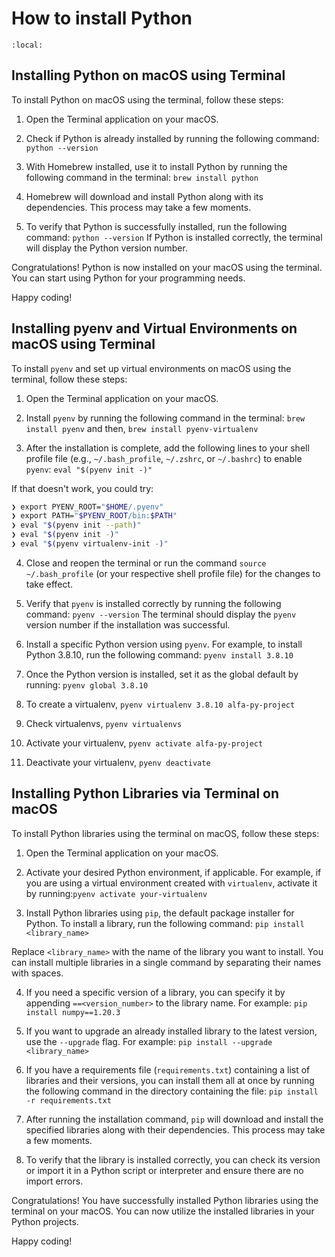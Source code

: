 # How to install Python
```{contents}
:local:
```
## Installing Python on macOS using Terminal

To install Python on macOS using the terminal, follow these steps:

1. Open the Terminal application on your macOS.

2. Check if Python is already installed by running the following command: `python --version`

3. With Homebrew installed, use it to install Python by running the following command in the terminal: `brew install python` 

4. Homebrew will download and install Python along with its dependencies. This process may take a few moments.

5. To verify that Python is successfully installed, run the following command: `python --version`
If Python is installed correctly, the terminal will display the Python version number.

Congratulations! Python is now installed on your macOS using the terminal. You can start using Python for your programming needs.

Happy coding!


## Installing pyenv and Virtual Environments on macOS using Terminal

To install `pyenv` and set up virtual environments on macOS using the terminal, follow these steps:

1. Open the Terminal application on your macOS.

2. Install `pyenv` by running the following command in the terminal:
`brew install pyenv` and then, `brew install pyenv-virtualenv`

3. After the installation is complete, add the following lines to your shell profile file (e.g., `~/.bash_profile`, `~/.zshrc`, or `~/.bashrc`) to enable `pyenv`:
`eval "$(pyenv init -)"`

If that doesn't work, you could try:

```bash
❯ export PYENV_ROOT="$HOME/.pyenv"
❯ export PATH="$PYENV_ROOT/bin:$PATH"
❯ eval "$(pyenv init --path)"
❯ eval "$(pyenv init -)"
❯ eval "$(pyenv virtualenv-init -)"
```

4. Close and reopen the terminal or run the command `source ~/.bash_profile` (or your respective shell profile file) for the changes to take effect.

5. Verify that `pyenv` is installed correctly by running the following command: `pyenv --version` 
The terminal should display the `pyenv` version number if the installation was successful.

6. Install a specific Python version using `pyenv`. For example, to install Python 3.8.10, run the following command:
`pyenv install 3.8.10`

7. Once the Python version is installed, set it as the global default by running:
`pyenv global 3.8.10`

8. To create a virtualenv, `pyenv virtualenv 3.8.10 alfa-py-project`
   
9.  Check virtualenvs, `pyenv virtualenvs` 
    
10. Activate your virtualenv, `pyenv activate alfa-py-project`
    
11. Deactivate your virtualenv, `pyenv deactivate`

## Installing Python Libraries via Terminal on macOS

To install Python libraries using the terminal on macOS, follow these steps:

1. Open the Terminal application on your macOS.

2. Activate your desired Python environment, if applicable. For example, if you are using a virtual environment created with `virtualenv`, activate it by running:`pyenv activate your-virtualenv`

3. Install Python libraries using `pip`, the default package installer for Python. To install a library, run the following command:
`pip install <library_name>` 

Replace `<library_name>` with the name of the library you want to install. You can install multiple libraries in a single command by separating their names with spaces.

4. If you need a specific version of a library, you can specify it by appending `==<version_number>` to the library name. For example:
`pip install numpy==1.20.3` 

5. If you want to upgrade an already installed library to the latest version, use the `--upgrade` flag. For example:
`pip install --upgrade <library_name>` 

6. If you have a requirements file (`requirements.txt`) containing a list of libraries and their versions, you can install them all at once by running the following command in the directory containing the file:
`pip install -r requirements.txt` 

7. After running the installation command, `pip` will download and install the specified libraries along with their dependencies. This process may take a few moments.

8. To verify that the library is installed correctly, you can check its version or import it in a Python script or interpreter and ensure there are no import errors.

Congratulations! You have successfully installed Python libraries using the terminal on your macOS. You can now utilize the installed libraries in your Python projects.

Happy coding!

